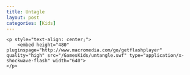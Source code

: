```yaml
---
title: Untagle
layout: post
categories: [Kids]
---
```


<div>

	<p style="text-align: center;">
		<embed height="480" pluginspage="http://www.macromedia.com/go/getflashplayer" quality="high" src="/GamesKids/untangle.swf" type="application/x-shockwave-flash" width="640">
	</p>

	
</div>